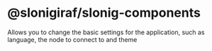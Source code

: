 # @slonigiraf/slonig-components

Allows you to change the basic settings for the application, such as language, the node to connect to and theme
